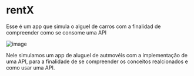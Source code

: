 # rentX
Esse é um app que simula o alguel de carros com a finalidad de compreender  como se consome uma API

![image](https://user-images.githubusercontent.com/62555057/126901290-4a8cbae2-c888-4961-acf9-d714631bb73b.png)

Nele simulamos um app de aluguel de autmovéis com a implementação de uma API, para a finalidade de se compreender os conceitos realcionados e como usar uma API.
